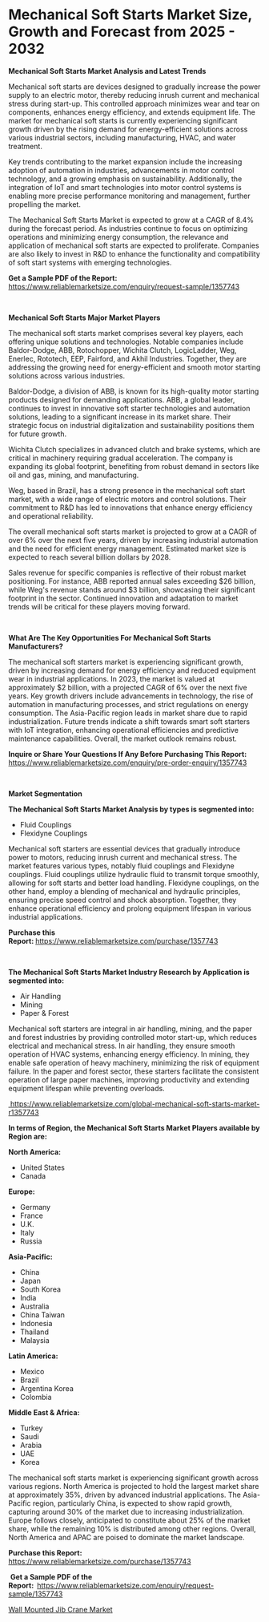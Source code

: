 <p><h1>Mechanical Soft Starts Market Size, Growth and Forecast from 2025 - 2032</h1></p><p><strong>Mechanical Soft Starts Market Analysis and Latest Trends</strong></p>
<p><p>Mechanical soft starts are devices designed to gradually increase the power supply to an electric motor, thereby reducing inrush current and mechanical stress during start-up. This controlled approach minimizes wear and tear on components, enhances energy efficiency, and extends equipment life. The market for mechanical soft starts is currently experiencing significant growth driven by the rising demand for energy-efficient solutions across various industrial sectors, including manufacturing, HVAC, and water treatment.</p><p>Key trends contributing to the market expansion include the increasing adoption of automation in industries, advancements in motor control technology, and a growing emphasis on sustainability. Additionally, the integration of IoT and smart technologies into motor control systems is enabling more precise performance monitoring and management, further propelling the market.</p><p>The Mechanical Soft Starts Market is expected to grow at a CAGR of 8.4% during the forecast period. As industries continue to focus on optimizing operations and minimizing energy consumption, the relevance and application of mechanical soft starts are expected to proliferate. Companies are also likely to invest in R&D to enhance the functionality and compatibility of soft start systems with emerging technologies.</p></p>
<p><strong>Get a Sample PDF of the Report:&nbsp;</strong> <a href="https://www.reliablemarketsize.com/enquiry/request-sample/1357743?utm_campaign=3254&utm_medium=2&utm_source=Github&utm_content=ia&utm_term=11042025&utm_id=mechanical-soft-starts">https://www.reliablemarketsize.com/enquiry/request-sample/1357743</a></p>
<p>&nbsp;</p>
<p><strong>Mechanical Soft Starts Major Market Players</strong></p>
<p><p>The mechanical soft starts market comprises several key players, each offering unique solutions and technologies. Notable companies include Baldor-Dodge, ABB, Rotochopper, Wichita Clutch, LogicLadder, Weg, Enerlec, Rototech, EEP, Fairford, and Akhil Industries. Together, they are addressing the growing need for energy-efficient and smooth motor starting solutions across various industries.</p><p>Baldor-Dodge, a division of ABB, is known for its high-quality motor starting products designed for demanding applications. ABB, a global leader, continues to invest in innovative soft starter technologies and automation solutions, leading to a significant increase in its market share. Their strategic focus on industrial digitalization and sustainability positions them for future growth.</p><p>Wichita Clutch specializes in advanced clutch and brake systems, which are critical in machinery requiring gradual acceleration. The company is expanding its global footprint, benefiting from robust demand in sectors like oil and gas, mining, and manufacturing.</p><p>Weg, based in Brazil, has a strong presence in the mechanical soft start market, with a wide range of electric motors and control solutions. Their commitment to R&D has led to innovations that enhance energy efficiency and operational reliability.</p><p>The overall mechanical soft starts market is projected to grow at a CAGR of over 6% over the next five years, driven by increasing industrial automation and the need for efficient energy management. Estimated market size is expected to reach several billion dollars by 2028.</p><p>Sales revenue for specific companies is reflective of their robust market positioning. For instance, ABB reported annual sales exceeding $26 billion, while Weg's revenue stands around $3 billion, showcasing their significant footprint in the sector. Continued innovation and adaptation to market trends will be critical for these players moving forward.</p></p>
<p>&nbsp;</p>
<p><strong>What Are The Key Opportunities For Mechanical Soft Starts Manufacturers?</strong></p>
<p><p>The mechanical soft starters market is experiencing significant growth, driven by increasing demand for energy efficiency and reduced equipment wear in industrial applications. In 2023, the market is valued at approximately $2 billion, with a projected CAGR of 6% over the next five years. Key growth drivers include advancements in technology, the rise of automation in manufacturing processes, and strict regulations on energy consumption. The Asia-Pacific region leads in market share due to rapid industrialization. Future trends indicate a shift towards smart soft starters with IoT integration, enhancing operational efficiencies and predictive maintenance capabilities. Overall, the market outlook remains robust.</p></p>
<p><strong>Inquire or Share Your Questions If Any Before Purchasing This Report:</strong> <a href="https://www.reliablemarketsize.com/enquiry/pre-order-enquiry/1357743?utm_campaign=3254&utm_medium=2&utm_source=Github&utm_content=ia&utm_term=11042025&utm_id=mechanical-soft-starts">https://www.reliablemarketsize.com/enquiry/pre-order-enquiry/1357743</a></p>
<p>&nbsp;</p>
<p><strong>Market Segmentation</strong></p>
<p><strong>The Mechanical Soft Starts Market Analysis by types is segmented into:</strong></p>
<p><ul><li>Fluid Couplings</li><li>Flexidyne Couplings</li></ul></p>
<p><p>Mechanical soft starters are essential devices that gradually introduce power to motors, reducing inrush current and mechanical stress. The market features various types, notably fluid couplings and Flexidyne couplings. Fluid couplings utilize hydraulic fluid to transmit torque smoothly, allowing for soft starts and better load handling. Flexidyne couplings, on the other hand, employ a blending of mechanical and hydraulic principles, ensuring precise speed control and shock absorption. Together, they enhance operational efficiency and prolong equipment lifespan in various industrial applications.</p></p>
<p><strong>Purchase this Report:&nbsp;</strong><a href="https://www.reliablemarketsize.com/purchase/1357743?utm_campaign=3254&utm_medium=2&utm_source=Github&utm_content=ia&utm_term=11042025&utm_id=mechanical-soft-starts">https://www.reliablemarketsize.com/purchase/1357743</a></p>
<p>&nbsp;</p>
<p><strong>The Mechanical Soft Starts Market Industry Research by Application is segmented into:</strong></p>
<p><ul><li>Air Handling</li><li>Mining</li><li>Paper & Forest</li></ul></p>
<p><p>Mechanical soft starters are integral in air handling, mining, and the paper and forest industries by providing controlled motor start-up, which reduces electrical and mechanical stress. In air handling, they ensure smooth operation of HVAC systems, enhancing energy efficiency. In mining, they enable safe operation of heavy machinery, minimizing the risk of equipment failure. In the paper and forest sector, these starters facilitate the consistent operation of large paper machines, improving productivity and extending equipment lifespan while preventing overloads.</p></p>
<p><a href="https://www.reliablemarketsize.com/global-mechanical-soft-starts-market-r1357743?utm_campaign=3254&utm_medium=2&utm_source=Github&utm_content=ia&utm_term=11042025&utm_id=mechanical-soft-starts">&nbsp;https://www.reliablemarketsize.com/global-mechanical-soft-starts-market-r1357743</a></p>
<p><strong>In terms of Region, the Mechanical Soft Starts Market Players available by Region are:</strong></p>
<p>
    <p> <strong> North America: </strong>
        <ul>
            <li>United States</li>
            <li>Canada</li>
        </ul>
        </p> 
    <p> <strong> Europe: </strong>
        <ul>
            <li>Germany</li>
            <li>France</li>
            <li>U.K.</li>
            <li>Italy</li>
            <li>Russia</li>
        </ul>
        </p> 
    <p> <strong> Asia-Pacific: </strong>
        <ul>
            <li>China</li>
            <li>Japan</li>
            <li>South Korea</li>
            <li>India</li>
            <li>Australia</li>
            <li>China Taiwan</li>
            <li>Indonesia</li>
            <li>Thailand</li>
            <li>Malaysia</li>
        </ul>
        </p> 
    <p> <strong> Latin America: </strong>
        <ul>
            <li>Mexico</li>
            <li>Brazil</li>
            <li>Argentina Korea</li>
            <li>Colombia</li>
        </ul>
        </p> 
    <p> <strong> Middle East & Africa: </strong>
        <ul>
            <li>Turkey</li>
            <li>Saudi</li>
            <li>Arabia</li>
            <li>UAE</li>
            <li>Korea</li>
        </ul>
    </p>
    </p>
<p><p>The mechanical soft starts market is experiencing significant growth across various regions. North America is projected to hold the largest market share at approximately 35%, driven by advanced industrial applications. The Asia-Pacific region, particularly China, is expected to show rapid growth, capturing around 30% of the market due to increasing industrialization. Europe follows closely, anticipated to constitute about 25% of the market share, while the remaining 10% is distributed among other regions. Overall, North America and APAC are poised to dominate the market landscape.</p></p>
<p><strong>Purchase this Report: </strong><a href="https://www.reliablemarketsize.com/purchase/1357743?utm_campaign=3254&utm_medium=2&utm_source=Github&utm_content=ia&utm_term=11042025&utm_id=mechanical-soft-starts">https://www.reliablemarketsize.com/purchase/1357743</a></p>
<p>&nbsp;<strong>Get a Sample PDF of the Report:&nbsp;&nbsp;</strong><a href="https://www.reliablemarketsize.com/enquiry/request-sample/1357743?utm_campaign=3254&utm_medium=2&utm_source=Github&utm_content=ia&utm_term=11042025&utm_id=mechanical-soft-starts">https://www.reliablemarketsize.com/enquiry/request-sample/1357743</a></p>
<p><strong></strong></p>
<p><p><a href="https://github.com/sherikacas30/Market-Research-Report-List-1/blob/main/wall-mounted-jib-crane-market.md?utm_campaign=3254&utm_medium=2&utm_source=Github&utm_content=ia&utm_term=11042025&utm_id=mechanical-soft-starts">Wall Mounted Jib Crane Market</a></p></p>